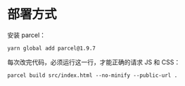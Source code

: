 # 部署方式

安装 parcel：

```
yarn global add parcel@1.9.7
```

每次改完代码，必须运行这一行，才能正确的请求 JS 和 CSS：

```
parcel build src/index.html --no-minify --public-url .
```
